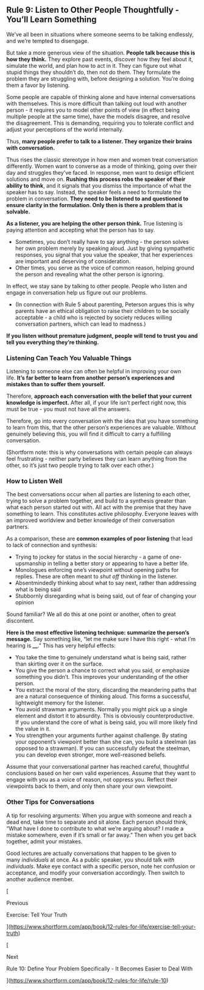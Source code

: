 ## Rule 9: Listen to Other People Thoughtfully - You’ll Learn Something

We’ve all been in situations where someone seems to be talking endlessly, and we’re tempted to disengage.

But take a more generous view of the situation. **People talk because this is how they think.** They explore past events, discover how they feel about it, simulate the world, and plan how to act in it. They can figure out what stupid things they shouldn’t do, then not do them. They formulate the problem they are struggling with, before designing a solution. You’re doing them a favor by listening.

Some people are capable of thinking alone and have internal conversations with themselves. This is more difficult than talking out loud with another person - it requires you to model other points of view (in effect being multiple people at the same time), have the models disagree, and resolve the disagreement. This is demanding, requiring you to tolerate conflict and adjust your perceptions of the world internally.

Thus, **many people prefer to talk to a listener. They organize their brains with conversation.**

Thus rises the classic stereotype in how men and women treat conversation differently. Women want to converse as a mode of thinking, going over their day and struggles they’ve faced. In response, men want to design efficient solutions and move on. **Rushing this process robs the speaker of their ability to think**, and it signals that you dismiss the importance of what the speaker has to say. Instead, the speaker feels a need to formulate the problem in conversation. **They need to be listened to and questioned to ensure clarity in the formulation. Only then is there a problem that is solvable.**

**As a listener, you are helping the other person think.** True listening is paying attention and accepting what the person has to say.

- Sometimes, you don’t really have to say anything - the person solves her own problem merely by speaking aloud. Just by giving sympathetic responses, you signal that you value the speaker, that her experiences are important and deserving of consideration.
- Other times, you serve as the voice of common reason, helping ground the person and revealing what the other person is ignoring.

In effect, we stay sane by talking to other people. People who listen and engage in conversation help us figure out our problems.

- (In connection with Rule 5 about parenting, Peterson argues this is why parents have an ethical obligation to raise their children to be socially acceptable - a child who is rejected by society reduces willing conversation partners, which can lead to madness.)

**If you listen without premature judgment, people will tend to trust you and tell you everything they’re thinking.**

### Listening Can Teach You Valuable Things

Listening to someone else can often be helpful in improving your own life. **It’s far better to learn from another person’s experiences and mistakes than to suffer them yourself.**

Therefore, **approach each conversation with the belief that your current knowledge is imperfect.** After all, if your life isn’t perfect right now, this must be true - you must not have all the answers.

Therefore, go into every conversation with the idea that you have something to learn from this, that the other person’s experiences are valuable. Without genuinely believing this, you will find it difficult to carry a fulfilling conversation.

(Shortform note: this is why conversations with certain people can always feel frustrating - neither party believes they can learn anything from the other, so it’s just two people trying to talk over each other.)

### How to Listen Well

The best conversations occur when all parties are listening to each other, trying to solve a problem together, and build to a synthesis greater than what each person started out with. All act with the premise that they have something to learn. This constitutes active philosophy. Everyone leaves with an improved worldview and better knowledge of their conversation partners.

As a comparison, these are **common examples of poor listening** that lead to lack of connection and synthesis:

- Trying to jockey for status in the social hierarchy - a game of one-upsmanship in telling a better story or appearing to have a better life.
- Monologues enforcing one’s viewpoint without opening paths for replies. These are often meant to _shut off_ thinking in the listener.
- Absentmindedly thinking about what to say next, rather than addressing what is being said
- Stubbornly disregarding what is being said, out of fear of changing your opinion

Sound familiar? We all do this at one point or another, often to great discontent.

**Here is the most effective listening technique: summarize the person’s message.** Say something like, “let me make sure I have this right - what I’m hearing is **__**.” This has very helpful effects:

- You take the time to genuinely understand what is being said, rather than skirting over it on the surface.
- You give the person a chance to correct what you said, or emphasize something you didn’t. This improves your understanding of the other person.
- You extract the moral of the story, discarding the meandering paths that are a natural consequence of thinking aloud. This forms a successful, lightweight memory for the listener.
- You avoid strawman arguments. Normally you might pick up a single element and distort it to absurdity. This is obviously counterproductive. If you understand the core of what is being said, you will more likely find the value in it.
- You strengthen your arguments further against challenge. By stating your opponent’s viewpoint better than she can, you build a steelman (as opposed to a strawman). If you can successfully defeat the steelman, you can develop even stronger, more well-reasoned beliefs.

Assume that your conversational partner has reached careful, thoughtful conclusions based on her own valid experiences. Assume that they want to engage with you as a voice of reason, not oppress you. Reflect their viewpoints back to them, and only then share your own viewpoint.

### Other Tips for Conversations

A tip for resolving arguments: When you argue with someone and reach a dead end, take time to separate and sit alone. Each person should think, “What have I done to contribute to what we’re arguing about? I made a mistake somewhere, even if it’s small or far away.” Then when you get back together, admit your mistakes.

Good lectures are actually conversations that happen to be given to many _individuals_ at once. As a public speaker, you should talk _with individuals_. Make eye contact with a specific person, note her confusion or acceptance, and modify your conversation accordingly. Then switch to another audience member.

[

Previous

Exercise: Tell Your Truth

](https://www.shortform.com/app/book/12-rules-for-life/exercise-tell-your-truth)

[

Next

Rule 10: Define Your Problem Specifically - It Becomes Easier to Deal With

](https://www.shortform.com/app/book/12-rules-for-life/rule-10)